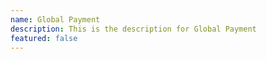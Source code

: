 ```yaml
---
name: Global Payment
description: This is the description for Global Payment
featured: false
---
```

